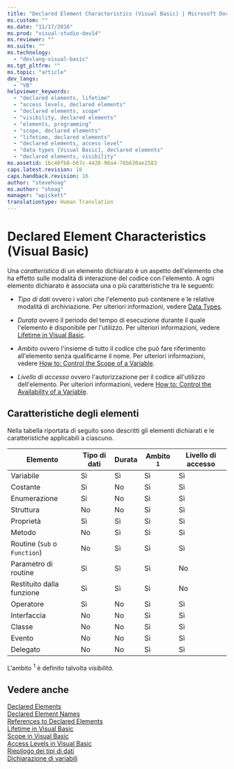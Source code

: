 ```yaml
---
title: "Declared Element Characteristics (Visual Basic) | Microsoft Docs"
ms.custom: ""
ms.date: "11/17/2016"
ms.prod: "visual-studio-dev14"
ms.reviewer: ""
ms.suite: ""
ms.technology: 
  - "devlang-visual-basic"
ms.tgt_pltfrm: ""
ms.topic: "article"
dev_langs: 
  - "VB"
helpviewer_keywords: 
  - "declared elements, lifetime"
  - "access levels, declared elements"
  - "declared elements, scope"
  - "visibility, declared elements"
  - "elements, programming"
  - "scope, declared elements"
  - "lifetime, declared elements"
  - "declared elements, access level"
  - "data types [Visual Basic], declared elements"
  - "declared elements, visibility"
ms.assetid: 1bc40fb8-b67c-4428-90a4-76b630ae2583
caps.latest.revision: 16
caps.handback.revision: 16
author: "stevehoag"
ms.author: "shoag"
manager: "wpickett"
translationtype: Human Translation
---
```

# Declared Element Characteristics (Visual Basic)
Una *caratteristica* di un elemento dichiarato è un aspetto dell'elemento che ha effetto sulle modalità di interazione del codice con l'elemento.  A ogni elemento dichiarato è associata una o più caratteristiche tra le seguenti:  
  
-   *Tipo di dati* ovvero i valori che l'elemento può contenere e le relative modalità di archiviazione.  Per ulteriori informazioni, vedere [Data Types](../../../../visual-basic/language-reference/data-types/data-type-summary.md).  
  
-   *Durata* ovvero il periodo del tempo di esecuzione durante il quale l'elemento è disponibile per l'utilizzo.  Per ulteriori informazioni, vedere [Lifetime in Visual Basic](../../../../visual-basic/programming-guide/language-features/declared-elements/lifetime.md).  
  
-   *Ambito* ovvero l'insieme di tutto il codice che può fare riferimento all'elemento senza qualificarne il nome.  Per ulteriori informazioni, vedere [How to: Control the Scope of a Variable](../../../../visual-basic/programming-guide/language-features/declared-elements/how-to-control-the-scope-of-a-variable.md).  
  
-   *Livello di accesso* ovvero l'autorizzazione per il codice all'utilizzo dell'elemento.  Per ulteriori informazioni, vedere [How to: Control the Availability of a Variable](../../../../visual-basic/programming-guide/language-features/declared-elements/how-to-control-the-availability-of-a-variable.md).  
  
## Caratteristiche degli elementi  
 Nella tabella riportata di seguito sono descritti gli elementi dichiarati e le caratteristiche applicabili a ciascuno.  
  
|Elemento|Tipo di dati|Durata|Ambito <sup>1</sup>|Livello di accesso|  
|--------------|------------------|------------|-------------------------|------------------------|  
|Variabile|Sì|Sì|Sì|Sì|  
|Costante|Sì|No|Sì|Sì|  
|Enumerazione|Sì|No|Sì|Sì|  
|Struttura|No|No|Sì|Sì|  
|Proprietà|Sì|Sì|Sì|Sì|  
|Metodo|No|Sì|Sì|Sì|  
|Routine \(`Sub` o `Function`\)|No|Sì|Sì|Sì|  
|Parametro di routine|Sì|Sì|Sì|No|  
|Restituito dalla funzione|Sì|Sì|Sì|No|  
|Operatore|Sì|No|Sì|Sì|  
|Interfaccia|No|No|Sì|Sì|  
|Classe|No|No|Sì|Sì|  
|Evento|No|No|Sì|Sì|  
|Delegato|No|No|Sì|Sì|  
  
 L'ambito <sup>1</sup> è definito talvolta *visibilità*.  
  
## Vedere anche  
 [Declared Elements](../../../../visual-basic/programming-guide/language-features/declared-elements/index.md)   
 [Declared Element Names](../../../../visual-basic/programming-guide/language-features/declared-elements/declared-element-names.md)   
 [References to Declared Elements](../../../../visual-basic/programming-guide/language-features/declared-elements/references-to-declared-elements.md)   
 [Lifetime in Visual Basic](../../../../visual-basic/programming-guide/language-features/declared-elements/lifetime.md)   
 [Scope in Visual Basic](../../../../visual-basic/programming-guide/language-features/declared-elements/scope.md)   
 [Access Levels in Visual Basic](../../../../visual-basic/programming-guide/language-features/declared-elements/access-levels.md)   
 [Riepilogo dei tipi di dati](../../../../visual-basic/programming-guide/language-features/data-types/index.md)   
 [Dichiarazione di variabili](../../../../visual-basic/programming-guide/language-features/variables/variable-declaration.md)